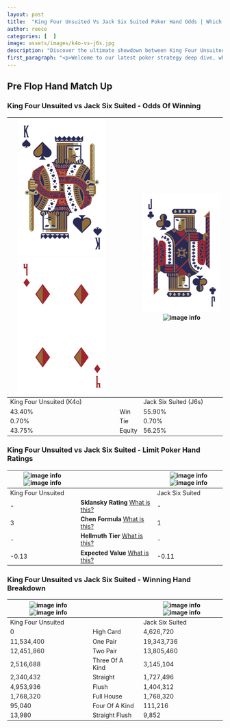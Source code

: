 ```yaml
---
layout: post
title:  "King Four Unsuited Vs Jack Six Suited Poker Hand Odds | Which Is The Better Hand In Poker? A Complete Guide"
author: reece
categories: [  ]
image: assets/images/k4o-vs-j6s.jpg
description: "Discover the ultimate showdown between King Four Unsuited and Jack Six Suited in poker! Uncover the odds, strategies, and scenarios where one hand triumphs over the other. Get ready to up your poker game with this thrilling analysis."
first_paragraph: "<p>Welcome to our latest poker strategy deep dive, where we're pitting two distinct hands against each other in a high-stakes showdown: King Four Unsuited vs Jack Six Suited.</p><p>In the dynamic world of poker, every decision counts, and knowing which hand holds the upper hand is key to your success at the table.</p><p>In this article, we'll dissect these two hands, explore the scenarios where one dominates the other, and equip you with the knowledge to make strategic choices that can tip the odds in your favor.</p><p>Get ready to unravel the intriguing dynamics of these poker hands and elevate your game to new heights.</p>"
---
```




[comment]: # (sp0)

## Pre Flop Hand Match Up

<div class="table hand-ratings" markdown="1"> 



### King Four Unsuited vs Jack Six Suited - Odds Of Winning


    
| ![image info](assets/images/hand1/k.png) ![image info](assets/images/hand1/4o.png) |  | ![image info](assets/images/hand2/j.png) ![image info](assets/images/hand2/6s.png) |
| -------- | -------- | -------- |
| King Four Unsuited (K4o) |  | Jack Six Suited (J6s) |
| 43.40% | Win | 55.90% |
| 0.70% | Tie | 0.70% |
| 43.75% | Equity | 56.25% |




[comment]: # (sp1)



### King Four Unsuited vs Jack Six Suited - Limit Poker Hand Ratings


    
| ![image info](https://www.riverpairs.com/assets/images/hand1/k.png) ![image info](https://www.riverpairs.com/assets/images/hand1/4o.png) |  | ![image info](https://www.riverpairs.com/assets/images/hand2/j.png) ![image info](https://www.riverpairs.com/assets/images/hand2/6s.png) |
| -------- | -------- | -------- |
| King Four Unsuited |  | Jack Six Suited |
| - | **Sklansky Rating** [What is this?](/sklansky-rating-explained) | - |
| 3 | **Chen Formula** [What is this?](/chen-formula-explained) | 1 |
| - | **Hellmuth Tier** [What is this?](/Hellmuth-tier-explained) | - |
| -0.13 | **Expected Value** [What is this?](/expected-value-explained) | -0.11 |




[comment]: # (sp2)



### King Four Unsuited vs Jack Six Suited - Winning Hand Breakdown


    
| ![image info](https://www.riverpairs.com/assets/images/hand1/k.png) ![image info](https://www.riverpairs.com/assets/images/hand1/4o.png) |  | ![image info](https://www.riverpairs.com/assets/images/hand2/j.png) ![image info](https://www.riverpairs.com/assets/images/hand2/6s.png) |
| -------- | -------- | -------- |
| King Four Unsuited |  | Jack Six Suited |
| 0 | High Card | 4,626,720 |
| 11,534,400 | One Pair | 19,343,736 |
| 12,451,860 | Two Pair | 13,805,460 |
| 2,516,688 | Three Of A Kind | 3,145,104 |
| 2,340,432 | Straight | 1,727,496 |
| 4,953,936 | Flush | 1,404,312 |
| 1,768,320 | Full House | 1,768,320 |
| 95,040 | Four Of A Kind | 111,216 |
| 13,980 | Straight Flush | 9,852 |




[comment]: # (sp3)



</div>

[comment]: # (sp4)



[comment]: # (sp5)

